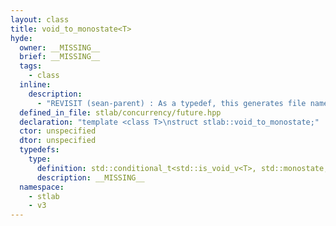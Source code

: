 ```yaml
---
layout: class
title: void_to_monostate<T>
hyde:
  owner: __MISSING__
  brief: __MISSING__
  tags:
    - class
  inline:
    description:
      - "REVISIT (sean-parent) : As a typedef, this generates file names in the hyde documentation that are too long for windows. Moving to a class for now, but I may also change how this is used and have a single future < > class with conditional members for easier documentation."
  defined_in_file: stlab/concurrency/future.hpp
  declaration: "template <class T>\nstruct stlab::void_to_monostate;"
  ctor: unspecified
  dtor: unspecified
  typedefs:
    type:
      definition: std::conditional_t<std::is_void_v<T>, std::monostate, T>
      description: __MISSING__
  namespace:
    - stlab
    - v3
---
```

